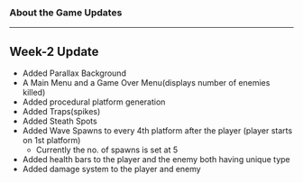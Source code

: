 ### About the Game Updates 

---

## Week-2 Update

- Added Parallax Background
- A Main Menu and a Game Over Menu(displays number of enemies killed)
- Added procedural platform generation
- Added Traps(spikes)
- Added Steath Spots
- Added Wave Spawns to every 4th platform after the player (player starts on 1st platform)
   - Currently the no. of spawns is set at 5
- Added health bars to the player and the enemy both having unique type
- Added damage system to the player and enemy
